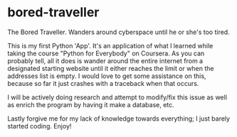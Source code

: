 # bored-traveller
The Bored Traveller. Wanders around cyberspace until he or she's too tired.

This is my first Python 'App'. It's an application of what I learned while taking the course "Python for Everybody" on Coursera.
As you can probably tell, all it does is wander around the entire internet from a designated starting website until it either reaches the limit or when the addresses list is empty.
I would love to get some assistance on this, because so far it just crashes with a traceback when that occurs.

I will be actively doing research and attempt to modify/fix this issue as well as enrich the program by having it make a database, etc.

Lastly forgive me for my lack of knowledge towards everything; I just barely started coding. Enjoy!
